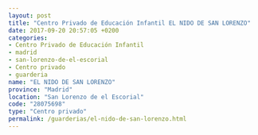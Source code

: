 ```yaml
---
layout: post
title: "Centro Privado de Educación Infantil EL NIDO DE SAN LORENZO"
date: 2017-09-20 20:57:05 +0200
categories:
- Centro Privado de Educación Infantil
- madrid
- san-lorenzo-de-el-escorial
- Centro privado
- guarderia
name: "EL NIDO DE SAN LORENZO"
province: "Madrid"
location: "San Lorenzo de el Escorial"
code: "28075698"
type: "Centro privado"
permalink: /guarderias/el-nido-de-san-lorenzo.html
---
```

